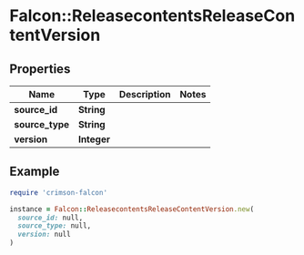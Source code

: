# Falcon::ReleasecontentsReleaseContentVersion

## Properties

| Name | Type | Description | Notes |
| ---- | ---- | ----------- | ----- |
| **source_id** | **String** |  |  |
| **source_type** | **String** |  |  |
| **version** | **Integer** |  |  |

## Example

```ruby
require 'crimson-falcon'

instance = Falcon::ReleasecontentsReleaseContentVersion.new(
  source_id: null,
  source_type: null,
  version: null
)
```

